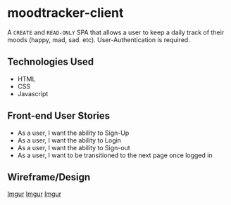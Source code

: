 # moodtracker-client
A ```CREATE``` and ```READ-ONLY``` SPA that allows a user to keep a daily track of their moods (happy, mad, sad. etc). User-Authentication is required.

## Technologies Used
* HTML
* CSS
* Javascript

## Front-end User Stories
- As a user, I want the ability to Sign-Up
- As a user, I want the ability to Login
- As a user, I want the ability to Sign-out
- As a user, I want to be transitioned to the next page once logged in

## Wireframe/Design
[Imgur](https://i.imgur.com/izeqbpG.jpg)
[Imgur](https://i.imgur.com/ofVFwoc.jpg)
[Imgur](https://i.imgur.com/ndsZ2LY.jpg)